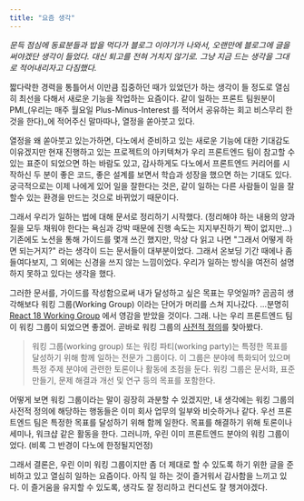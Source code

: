 ```yaml
---
title: "요즘 생각"
---
```


_문득 점심에 동료분들과 밥을 먹다가 블로그 이야기가 나와서, 오랜만에 블로그에 글을 써야겠단 생각이 들었다. 대신 퇴고를 전혀 거치지 않기로. 그냥 지금 드는 생각을 그대로 적어내리자고 다짐했다._

짧다락한 경력을 통틀어서 이만큼 집중하던 때가 있었던가 하는 생각이 들 정도로 열심히 최선을 다해서 새로운 기능을 작업하는 요즘이다. 같이 일하는 프론트 팀원분이 PMI_(우리는 매주 월요일 Plus-Minus-Interest 를 적어서 공유하는 회고 비스무리 한 것을 한다)_에 적어주신 말마따나, 열정을 쏟아붓고 있다.

열정을 왜 쏟아붓고 있는가하면, 다노에서 준비하고 있는 새로운 기능에 대한 기대감도 이유겠지만 현재 진행하고 있는 프로젝트의 아키텍쳐가 우리 프론트엔드 팀이 참고할 수 있는 표준이 되었으면 하는 바람도 있고, 감사하게도 다노에서 프론트엔드 커리어를 시작하신 두 분이 좋은 코드, 좋은 설계를 보면서 학습과 성장을 했으면 하는 기대도 있다. 궁극적으로는 이제 나에게 있어 일을 잘한다는 것은, 같이 일하는 다른 사람들이 일을 잘 할수 있는 환경을 만드는 것으로 바뀌었기 때문이다.

그래서 우리가 일하는 법에 대해 문서로 정리하기 시작했다. (정리해야 하는 내용의 양과 질을 모두 채워야 한다는 욕심과 강박 때문에 진행 속도는 지지부진하기 짝이 없지만...) 기존에도 노션을 통해 가이드를 몇개 쓰긴 했지만, 막상 다 읽고 나면 "그래서 어떻게 하면 되는거지?" 라는 생각이 드는 문서들이 대부분이었다. 그래서 온보딩 기간 때에나 좀 들여다보지, 그 외에는 신경을 쓰지 않는 느낌이었다. 우리가 일하는 방식을 여전히 설명하지 못하고 있다는 생각을 했다.

그러한 문서를, 가이드를 작성함으로써 내가 달성하고 싶은 목표는 무엇일까? 곰곰히 생각해보다 워킹 그룹(Working Group) 이라는 단어가 머리를 스쳐 지나갔다. ...분명히 [React 18 Working Group](https://github.com/reactwg/react-18) 에서 영감을 받았을 것이다. 그래. 나는 우리 프론트엔드 팀이 워킹 그룹이 되었으면 좋겠어. 곧바로 워킹 그룹의 [사전적 정의](https://ko.wikipedia.org/wiki/%EC%9B%8C%ED%82%B9%5F%EA%B7%B8%EB%A3%B9)를 찾아봤다.

> 워킹 그룹(working group) 또는 워킹 파티(working party)는 특정한 목표를 달성하기 위해 함께 일하는 전문가 그룹이다. 이 그룹은 분야에 특화되어 있으며 특정 주제 분야에 관련한 토론이나 활동에 초점을 둔다. 워킹 그룹은 문서화, 표준 만들기, 문제 해결과 개선 및 연구 등의 목표를 포함한다.

어떻게 보면 워킹 그룹이라는 말이 굉장히 과분할 수 있겠지만, 내 생각에는 워킹 그룹의 사전적 정의에 해당하는 행동들은 이미 회사 업무의 일부와 비슷하거나 같다. 우선 프론트엔드 팀은 특정한 목표를 달성하기 위해 함께 일한다. 목표를 해결하기 위해 토론이나 세미나, 워크샵 같은 활동을 한다. 그러니까, 우린 이미 프론트엔드 분야의 워킹 그룹이었다. (비록 그 반경이 다노에 한정될지언정)

그래서 결론은, 우린 이미 워킹 그룹이지만 좀 더 제대로 할 수 있도록 하기 위한 글을 준비하고 있고 열심히 일하는 요즘이다. 아직 일 하는 것이 즐거워서 감사함을 느끼고 있다. 이 즐거움을 유지할 수 있도록, 생각도 잘 정리하고 컨디션도 잘 챙겨야겠다.